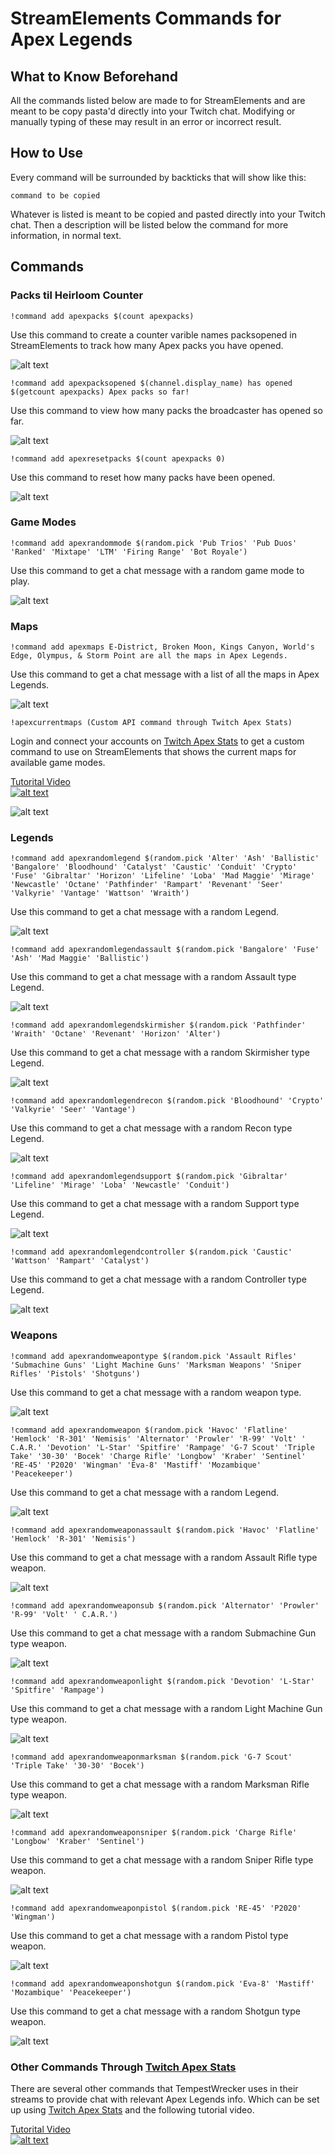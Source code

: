 # StreamElements Commands for Apex Legends 

## What to Know Beforehand
All the commands listed below are made to for StreamElements and are meant to be copy pasta'd directly into your Twitch chat. Modifying or manually typing of these may result in an error or incorrect result. 

## How to Use
Every command will be surrounded by backticks that will show like this: 

`command to be copied` 

Whatever is listed is meant to be copied and pasted directly into your Twitch chat. Then a description will be listed below the command for more information, in normal text. 

## Commands 

### Packs til Heirloom Counter 
`!command add apexpacks $(count apexpacks)` 

Use this command to create a counter varible names packsopened in StreamElements to track how many Apex packs you have opened. 

![alt text](se_cmd_examples/se_apexpacks.png)

`!command add apexpacksopened $(channel.display_name) has opened $(getcount apexpacks) Apex packs so far!` 

Use this command to view how many packs the broadcaster has opened so far. 

![alt text](se_cmd_examples/se_apexpacksopened.png)

`!command add apexresetpacks $(count apexpacks 0)` 

Use this command to reset how many packs have been opened. 

![alt text](se_cmd_examples/se_apexresetpacks.png)

### Game Modes 
`!command add apexrandommode $(random.pick 'Pub Trios' 'Pub Duos' 'Ranked' 'Mixtape' 'LTM' 'Firing Range' 'Bot Royale')`

Use this command to get a chat message with a random game mode to play. 

![alt text](se_cmd_examples/se_apexrandommode.png)

### Maps 
`!command add apexmaps E-District, Broken Moon, Kings Canyon, World's Edge, Olympus, & Storm Point are all the maps in Apex Legends.` 

Use this command to get a chat message with a list of all the maps in Apex Legends. 

![alt text](se_cmd_examples/se_apexmaps.png)

`!apexcurrentmaps (Custom API command through Twitch Apex Stats)`

Login and connect your accounts on [Twitch Apex Stats](https://www.tas.gg) to get a custom command to use on StreamElements that shows the current maps for available game modes. 

<a href="https://www.youtube.com/watch?v=YTyr8yN-aJA" target="_blank">Tutorital Video <br>![alt text](https://img.youtube.com/vi/YTyr8yN-aJA/0.jpg)</a>

![alt text](se_cmd_examples/se_apexcurrentmaps.png)

### Legends 
`!command add apexrandomlegend $(random.pick 'Alter' 'Ash' 'Ballistic' 'Bangalore' 'Bloodhound' 'Catalyst' 'Caustic' 'Conduit' 'Crypto' 'Fuse' 'Gibraltar' 'Horizon' 'Lifeline' 'Loba' 'Mad Maggie' 'Mirage' 'Newcastle' 'Octane' 'Pathfinder' 'Rampart' 'Revenant' 'Seer' 'Valkyrie' 'Vantage' 'Wattson' 'Wraith')` 

Use this command to get a chat message with a random Legend. 

![alt text](se_cmd_examples/se_apexrandomlegend.png)

`!command add apexrandomlegendassault $(random.pick 'Bangalore' 'Fuse' 'Ash' 'Mad Maggie' 'Ballistic')`

Use this command to get a chat message with a random Assault type Legend. 

![alt text](se_cmd_examples/se_apexrandomlegendassault.png)

`!command add apexrandomlegendskirmisher $(random.pick 'Pathfinder' 'Wraith' 'Octane' 'Revenant' 'Horizon' 'Alter')`

Use this command to get a chat message with a random Skirmisher type Legend. 

![alt text](se_cmd_examples/se_apexrandomlegendskirmisher.png)

`!command add apexrandomlegendrecon $(random.pick 'Bloodhound' 'Crypto' 'Valkyrie' 'Seer' 'Vantage')` 

Use this command to get a chat message with a random Recon type Legend. 

![alt text](se_cmd_examples/se_apexrandomlegendrecon.png)

`!command add apexrandomlegendsupport $(random.pick 'Gibraltar' 'Lifeline' 'Mirage' 'Loba' 'Newcastle' 'Conduit')` 

Use this command to get a chat message with a random Support type Legend. 

![alt text](se_cmd_examples/se_apexrandomlegendsupport.png)

`!command add apexrandomlegendcontroller $(random.pick 'Caustic' 'Wattson' 'Rampart' 'Catalyst')` 

Use this command to get a chat message with a random Controller type Legend. 

![alt text](se_cmd_examples/se_apexrandomlegendcontroller.png)

### Weapons 
`!command add apexrandomweapontype $(random.pick 'Assault Rifles' 'Submachine Guns' 'Light Machine Guns' 'Marksman Weapons' 'Sniper Rifles' 'Pistols' 'Shotguns')` 

Use this command to get a chat message with a random weapon type. 

![alt text](se_cmd_examples/se_apexrandomweapontype.png)

`!command add apexrandomweapon $(random.pick 'Havoc' 'Flatline' 'Hemlock' 'R-301' 'Nemisis' 'Alternator' 'Prowler' 'R-99' 'Volt' ' C.A.R.' 'Devotion' 'L-Star' 'Spitfire' 'Rampage' 'G-7 Scout' 'Triple Take' '30-30' 'Bocek' 'Charge Rifle' 'Longbow' 'Kraber' 'Sentinel' 'RE-45' 'P2020' 'Wingman' 'Eva-8' 'Mastiff' 'Mozambique' 'Peacekeeper')`

Use this command to get a chat message with a random Legend. 

![alt text](se_cmd_examples/se_apexrandomweapon.png)

`!command add apexrandomweaponassault $(random.pick 'Havoc' 'Flatline' 'Hemlock' 'R-301' 'Nemisis')`

Use this command to get a chat message with a random Assault Rifle type weapon. 

![alt text](se_cmd_examples/se_apexrandomweaponassault.png)

`!command add apexrandomweaponsub $(random.pick 'Alternator' 'Prowler' 'R-99' 'Volt' ' C.A.R.')`

Use this command to get a chat message with a random Submachine Gun type weapon. 

![alt text](se_cmd_examples/se_apexrandomweaponsub.png)

`!command add apexrandomweaponlight $(random.pick 'Devotion' 'L-Star' 'Spitfire' 'Rampage')`

Use this command to get a chat message with a random Light Machine Gun type weapon. 

![alt text](se_cmd_examples/se_apexrandomweaponlight.png)

`!command add apexrandomweaponmarksman $(random.pick 'G-7 Scout' 'Triple Take' '30-30' 'Bocek')`

Use this command to get a chat message with a random Marksman Rifle type weapon. 

![alt text](se_cmd_examples/se_apexrandomweaponmarksman.png)

`!command add apexrandomweaponsniper $(random.pick 'Charge Rifle' 'Longbow' 'Kraber' 'Sentinel')`

Use this command to get a chat message with a random Sniper Rifle type weapon. 

![alt text](se_cmd_examples/se_apexrandomweaponsniper.png)

`!command add apexrandomweaponpistol $(random.pick 'RE-45' 'P2020' 'Wingman')`

Use this command to get a chat message with a random Pistol type weapon. 

![alt text](se_cmd_examples/se_apexrandomweaponpistol.png)

`!command add apexrandomweaponshotgun $(random.pick 'Eva-8' 'Mastiff' 'Mozambique' 'Peacekeeper')`

Use this command to get a chat message with a random Shotgun type weapon. 

![alt text](se_cmd_examples/se_apexrandomweaponshotgun.png)

### Other Commands Through [Twitch Apex Stats](https://www.tas.gg)
There are several other commands that TempestWrecker uses in their streams to provide chat with relevant Apex Legends info. Which can be set up using [Twitch Apex Stats](https://www.tas.gg) and the following tutorial video. 

<a href="https://www.youtube.com/watch?v=YTyr8yN-aJA" target="_blank">Tutorital Video <br>![alt text](https://img.youtube.com/vi/YTyr8yN-aJA/0.jpg)</a>